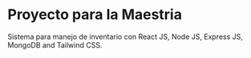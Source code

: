 # Proyecto para la Maestria
Sistema para manejo de inventario con React JS, Node JS, Express JS, MongoDB and Tailwind CSS.
